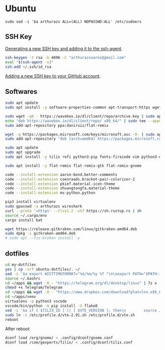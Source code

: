 # Ubuntu

`sudo sed -i '$a arthurazs ALL=(ALL) NOPASSWD:ALL' /etc/sudoers`

## SSH Key

[Generating a new SSH key and adding it to the ssh-agent](https://help.github.com/articles/generating-a-new-ssh-key-and-adding-it-to-the-ssh-agent/).

```bash
ssh-keygen -t rsa -b 4096 -C "arthurazsoares@gmail.com"
eval "$(ssh-agent -s)"
ssh-add ~/.ssh/id_rsa
```

[Adding a new SSH key to your GitHub account](https://help.github.com/articles/adding-a-new-ssh-key-to-your-github-account/).

## Softwares

```bash
sudo apt update
sudo apt install -y software-properties-common apt-transport-https wget

sudo wget -qO - https://wavebox.io/dl/client/repo/archive.key | sudo apt-key add -
echo "deb https://wavebox.io/dl/client/repo/ x86_64/" | sudo tee --append /etc/apt/sources.list.d/wavebox.list
sudo add-apt-repository ppa:daniruiz/flat-remix

wget -q https://packages.microsoft.com/keys/microsoft.asc -O- | sudo apt-key add -
sudo add-apt-repository "deb [arch=amd64] https://packages.microsoft.com/repos/vscode stable main"

sudo apt update
sudo apt upgrade
sudo apt install -y tilix rofi python3-pip fonts-firacode vim python3-distutils wireshark git p7zip-full vlc nemo dconf-editor wavebox ttf-mscorefonts-installer llvm clang curl code gnome-tweak-tool chrome-gnome-shell gconf2

sudo apt install -y flat-remix flat-remix-gtk flat-remix-gnome

code --install-extension aaron-bond.better-comments
code --install-extension coenraads.bracket-pair-colorizer-2
code --install-extension pkief.material-icon-theme
code --install-extension zhuangtongfa.material-theme
code --install-extension ms-python.python

pip3 install virtualenv
sudo gpasswd -a arthurazs wireshark
curl --proto '=https' --tlsv1.2 -sSf https://sh.rustup.rs | sh
source ~/.cargo/env
cargo install bat

wget https://release.gitkraken.com/linux/gitkraken-amd64.deb
sudo dpkg -i gitkraken-amd64.deb
# sudo apt --fix-broken install -y
```

## dotfiles

```bash
cd my-dotfiles
yes | cp -vrf ubuntu-dotfiles/. ~/
sed -i '$a export HISTTIMEFORMAT="%d/%m/%y %T "\n\nexport PATH="$PATH:~/.local/bin"' ~/.bashrc
source ~/.bashrc
cd ~/apps && wget -O - "https://telegram.org/dl/desktop/linux" | 7z x -si -txz -so | 7z x -si -ttar
chmod +x Telegram/Telegram
cd ~/apps && wget -O - "https://www.dropbox.com/download?plat=lnx.x86_64" | tar xzf -
cd ~/apps/venv
virtualenv -p python3 vscode
vscode/bin/python -m pip install -U flake8
sed -i '$a if [ $TILIX_ID ] || [ $VTE_VERSION ]; then\n        source /etc/profile.d/vte.sh\nfi' ~/.bashrc
sudo ln -s /etc/profile.d/vte-2.91.sh /etc/profile.d/vte.sh
reboot
```

After reboot

```bash
dconf load /org/gnome/ < .config/dconf/gnome.conf
dconf load /com/gexperts/Tilix/ < .config/dconf/tilix.conf
```
